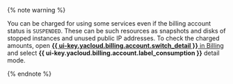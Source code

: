 {% note warning %}

You can be charged for using some services even if the billing account status is `SUSPENDED`. These can be such resources as snapshots and disks of stopped instances and unused public IP addresses. To check the charged amounts, open [**{{ ui-key.yacloud.billing.account.switch_detail }}** in Billing](../operations/check-charges.md) and select **{{ ui-key.yacloud.billing.account.label_consumption }}** detail mode.

{% endnote %}